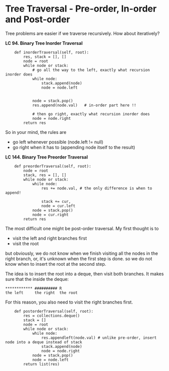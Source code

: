 # Tree Traversal - Pre-order, In-order and Post-order

Tree problems are easier if we traverse recursively. How about iteratively?

**LC 94. Binary Tree Inorder Traversal**
```
    def inorderTraversal(self, root):
        res, stack = [], []
        node = root
        while node or stack:
            # go all the way to the left, exactly what recursion inorder does
            while node:
                stack.append(node)
                node = node.left
            
            
            node = stack.pop()
            res.append(node.val)   # in-order part here !!
            
            # then go right, exactly what recursion inorder does
            node = node.right
        return res
```

So in your mind, the rules are
* go left whenever possible (node.left != null)
* go right when it has to (appending node itself to the result)

**LC 144. Binary Tree Preorder Traversal**
```
    def preorderTraversal(self, root):
        node = root
        stack, res = [], []
        while node or stack:
            while node:
                res += node.val, # the only difference is when to append!
                
                stack += cur,
                node = cur.left
            node = stack.pop()
            node = cur.right
        return res
  ```
  
The most difficult one might be post-order traversal. My first thought is to
* visit the left and right branches first
* visit the root

but obviously, we do not know when we finish visiting all the nodes in the right branch, or, it's unknown when the first step is done.
so we do not know when to insert the root at the second step.

The idea is to insert the root into a deque, then visit both branches. 
It makes sure that the inside the deque:
```
************ ########## R
the left     the right  the root
```
For this reason, you also need to visit the right branches first.

```
    def postorderTraversal(self, root):
        res = collections.deque()
        stack = []
        node = root
        while node or stack:
            while node:
                res.appendleft(node.val) # unlike pre-order, insert node into a deque instead of stack
                stack.append(node)
                node = node.right
            node = stack.pop()
            node = node.left
        return list(res)
```
